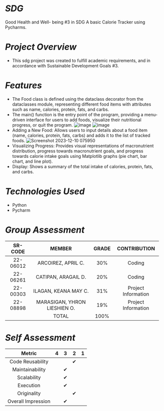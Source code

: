 # *SDG*
Good Health and Well- being #3 in SDG A basic Calorie Tracker using Pycharms.

# *Project Overview* 
* This sdg project was created to fulfill academic requirements, and in accordance with Sustainable Development Goals #3. 

# *Features*
* The Food class is defined using the dataclass decorator from the dataclasses module, representing different food items with attributes such as name, calories, protein, fats, and carbs.
* The main() function is the entry point of the program, providing a menu-driven interface for users to add foods, visualize their nutritional progress, or quit the program.
![image](https://github.com/KeanaMay/Nutrition-Tracker/assets/153400825/195828bd-1092-4353-a963-199fd16b62ef)
![image](https://github.com/KeanaMay/Nutrition-Tracker/assets/153400825/33ecc730-6597-42dc-9172-b0d943558e32)
* Adding a New Food: Allows users to input details about a food item (name, calories, protein, fats, carbs) and adds it to the list of tracked foods.
![Screenshot 2023-12-10 075950](https://github.com/KeanaMay/Package/assets/153400825/5ba6ae33-159e-41b5-a69b-0e7e75dc88ac)
* Visualizing Progress: Provides visual representations of macronutrient distribution, progress towards macronutrient goals, and progress towards calorie intake goals using Matplotlib graphs (pie chart, bar chart, and line plot).
* Display: Shows a summary of the total intake of calories, protein, fats, and carbs.

# *Technologies Used* 
* Python 
* Pycharm

# *Group Assessment*
|  SR-CODE |       MEMBER      | GRADE |   CONTRIBUTION  |
|:--------:|:-----------------:|:-----:|:---------------:|
| 22-06012 | ARCOIREZ, APRIL C.   | 30%   | Coding |
| 22-06261 |CATIPAN, ARAGAIL D. | 20%   | Coding  |
| 22-00303 | ILAGAN, KEANA MAY C.| 31%   | Project Information |
| 22-08898 | MARASIGAN, YHRON LIESHIEN O. | 19%   | Project Information  |
|          | TOTAL             | 100%  |                 |

# *Self Assessment*
|       Metric       | 4 | 3 | 2 | 1 |
|:------------------:|:-:|:-:|:-:|:-:|
| Code Reusability   |   |   | ✔ |   |
| Maintainability    |   | ✔ |   |   |
| Scalability        |   | ✔ |   |   |
| Execution          |   | ✔|   |   |
| Originality        |   |   | ✔ |   |
| Overall Impression |   | ✔ |   |   |
